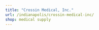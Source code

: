 ```yaml
---
title: "Crossin Medical, Inc."
url: /indianapolis/crossin-medical-inc/
shop: medical supply
---
```

